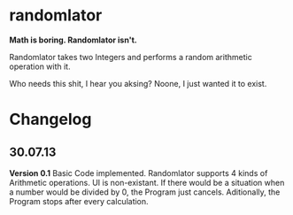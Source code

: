 randomlator
===========

__Math is boring. Randomlator isn't.__


Randomlator takes two Integers and performs a random arithmetic operation with it.

Who needs this shit, I hear you aksing? Noone, I just wanted it to exist.


Changelog
===========

30.07.13
------
__Version 0.1__
Basic Code implemented.
Randomlator supports 4 kinds of Arithmetic operations. UI is non-existant. If there would be 
a situation when a number would be divided by 0, the Program just cancels.
Aditionally, the Program stops after every calculation.

